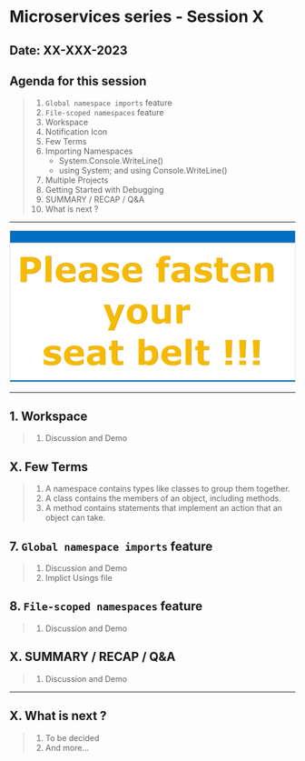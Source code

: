 # Microservices series - Session X

## Date: XX-XXX-2023

## Agenda for this session

> 1. `Global namespace imports` feature
> 1. `File-scoped namespaces` feature
> 1. Workspace
> 1. Notification Icon
> 1. Few Terms
> 1. Importing Namespaces
>    - System.Console.WriteLine()
>    - using System; and using Console.WriteLine()
> 1. Multiple Projects
> 1. Getting Started with Debugging
> 1. SUMMARY / RECAP / Q&A
> 1. What is next ?

---

![Please fasten your seat belt |150x150](../../documentation/images/SeatBelt.PNG)

---

## 1. Workspace

> 1. Discussion and Demo

## X. Few Terms

> 1. A namespace contains types like classes to group them together.
> 1. A class contains the members of an object, including methods.
> 1. A method contains statements that implement an action that an object can take.

## 7. `Global namespace imports` feature

> 1. Discussion and Demo
> 1. Implict Usings file

## 8. `File-scoped namespaces` feature

> 1. Discussion and Demo

## X. SUMMARY / RECAP / Q&A

> 1. Discussion and Demo

---

## X. What is next ?

> 1. To be decided
> 1. And more...
